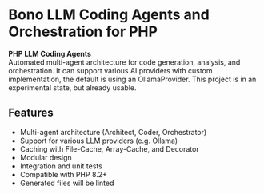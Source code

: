 # Bono LLM Coding Agents and Orchestration for PHP

**PHP LLM Coding Agents**  
Automated multi-agent architecture for code generation, analysis, and orchestration.
It can support various AI providers with custom implementation, the default is using an OllamaProvider. 
This project is in an experimental state, but already usable.

## Features

- Multi-agent architecture (Architect, Coder, Orchestrator)
- Support for various LLM providers (e\.g\. Ollama)
- Caching with File\-Cache, Array\-Cache, and Decorator
- Modular design
- Integration and unit tests
- Compatible with PHP 8\.2\+
- Generated files will be linted